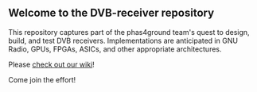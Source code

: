 ## Welcome to the DVB-receiver repository

This repository captures part of the phas4ground team's quest to design, 
build, and test DVB receivers. Implementations are anticipated in GNU Radio, 
GPUs, FPGAs, ASICs, and other appropriate architectures.

Please [check out our wiki](https://github.com/phase4ground/DVB-receiver/wiki)!

Come join the effort!
